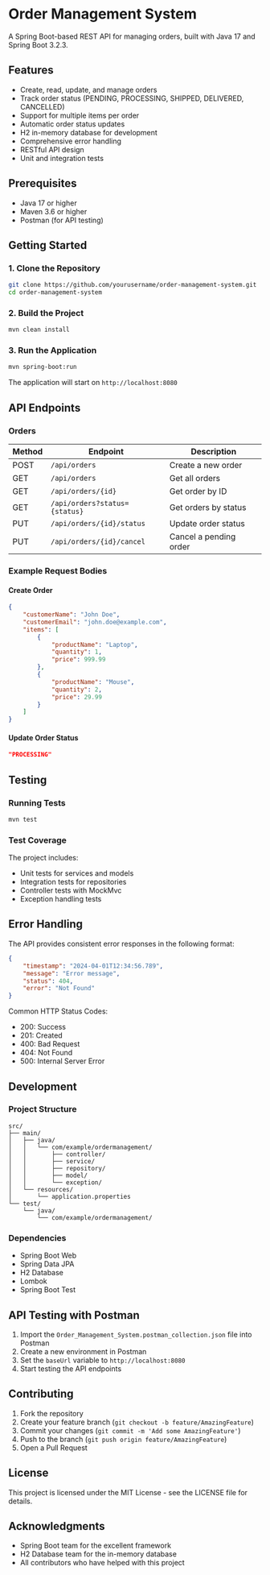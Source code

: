 # Order Management System

A Spring Boot-based REST API for managing orders, built with Java 17 and Spring Boot 3.2.3.

## Features

- Create, read, update, and manage orders
- Track order status (PENDING, PROCESSING, SHIPPED, DELIVERED, CANCELLED)
- Support for multiple items per order
- Automatic order status updates
- H2 in-memory database for development
- Comprehensive error handling
- RESTful API design
- Unit and integration tests

## Prerequisites

- Java 17 or higher
- Maven 3.6 or higher
- Postman (for API testing)

## Getting Started

### 1. Clone the Repository

```bash
git clone https://github.com/yourusername/order-management-system.git
cd order-management-system
```

### 2. Build the Project

```bash
mvn clean install
```

### 3. Run the Application

```bash
mvn spring-boot:run
```

The application will start on `http://localhost:8080`

## API Endpoints

### Orders

| Method | Endpoint | Description |
|--------|----------|-------------|
| POST | `/api/orders` | Create a new order |
| GET | `/api/orders` | Get all orders |
| GET | `/api/orders/{id}` | Get order by ID |
| GET | `/api/orders?status={status}` | Get orders by status |
| PUT | `/api/orders/{id}/status` | Update order status |
| PUT | `/api/orders/{id}/cancel` | Cancel a pending order |

### Example Request Bodies

#### Create Order
```json
{
    "customerName": "John Doe",
    "customerEmail": "john.doe@example.com",
    "items": [
        {
            "productName": "Laptop",
            "quantity": 1,
            "price": 999.99
        },
        {
            "productName": "Mouse",
            "quantity": 2,
            "price": 29.99
        }
    ]
}
```

#### Update Order Status
```json
"PROCESSING"
```

## Testing

### Running Tests

```bash
mvn test
```

### Test Coverage

The project includes:
- Unit tests for services and models
- Integration tests for repositories
- Controller tests with MockMvc
- Exception handling tests

## Error Handling

The API provides consistent error responses in the following format:

```json
{
    "timestamp": "2024-04-01T12:34:56.789",
    "message": "Error message",
    "status": 404,
    "error": "Not Found"
}
```

Common HTTP Status Codes:
- 200: Success
- 201: Created
- 400: Bad Request
- 404: Not Found
- 500: Internal Server Error

## Development

### Project Structure

```
src/
├── main/
│   ├── java/
│   │   └── com/example/ordermanagement/
│   │       ├── controller/
│   │       ├── service/
│   │       ├── repository/
│   │       ├── model/
│   │       └── exception/
│   └── resources/
│       └── application.properties
└── test/
    └── java/
        └── com/example/ordermanagement/
```

### Dependencies

- Spring Boot Web
- Spring Data JPA
- H2 Database
- Lombok
- Spring Boot Test

## API Testing with Postman

1. Import the `Order_Management_System.postman_collection.json` file into Postman
2. Create a new environment in Postman
3. Set the `baseUrl` variable to `http://localhost:8080`
4. Start testing the API endpoints

## Contributing

1. Fork the repository
2. Create your feature branch (`git checkout -b feature/AmazingFeature`)
3. Commit your changes (`git commit -m 'Add some AmazingFeature'`)
4. Push to the branch (`git push origin feature/AmazingFeature`)
5. Open a Pull Request

## License

This project is licensed under the MIT License - see the LICENSE file for details.

## Acknowledgments

- Spring Boot team for the excellent framework
- H2 Database team for the in-memory database
- All contributors who have helped with this project 